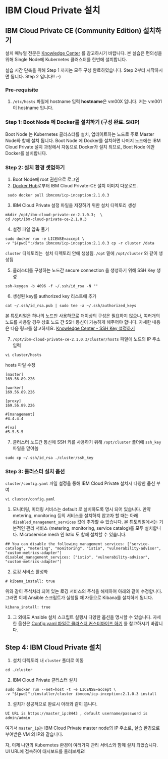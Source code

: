 # IBM Cloud Private 설치 

## IBM Cloud Private CE (Community Edition) 설치하기
설치 매뉴얼 전문은 [Knowledge Center](https://www.ibm.com/support/knowledgecenter/SSBS6K_2.1.0.3/installing/install_containers_CE.html) 를 참고하시기 바랍니다.
본 실습은 편의성을 위해 Single Node에 Kubernetes 클러스터를 한번에 설치합니다.

실습 시간 단축을 위해 Step 1 까지는 모두 구성 완료하였습니다. 
Step 2부터 시작하시면 됩니다. Step 2 입니다!! :-)

### Pre-requisite 
1. `/etc/hosts` 파일에 hostname 입력
**hostname**은 vm00X 입니다. 저는 vm001 이 hostname 입니다. 


### Step 1: Boot Node 에 Docker를 설치하기 (구성 완료. SKIP)
Boot Node 는 Kubernetes 클러스터를 설치, 업데이트하는 노드로 주로 Master Node와 함께 설치 됩니다. 
Boot Node 에 Docker를 설치하면 나머지 노드에는 IBM Cloud Private 설치 과정에서 자동으로 Docker가 설치 되므로, Boot Node 에만 Docker를 설치합니다. 


### Step 2: 설치 환경 셋업하기
1. Boot Node에 root 권한으로 로그인
2. [Docker Hub](https://hub.docker.com/r/ibmcom/icp-inception/)로부터 IBM Cloud Private-CE 설치 이미지 다운로드.
```
 sudo docker pull ibmcom/icp-inception:2.1.0.3
```

3. IBM Cloud Private 설정 파일을 저장하기 위한 설치 디렉토리 생성
 ```
 mkdir /opt/ibm-cloud-private-ce-2.1.0.3;  \
 cd /opt/ibm-cloud-private-ce-2.1.0.3
 ```
 
 4. 설정 파일 압축 풀기
 ```
 sudo docker run -e LICENSE=accept \
 -v "$(pwd)":/data ibmcom/icp-inception:2.1.0.3 cp -r cluster /data
 ```
`cluster` 디렉토리는  설치 디렉토리 안에 생성됨. `/opt` 밑에 `/opt/cluster` 와 같이 생성됨

 5. 클러스터를 구성하는 노드간 secure connection 을 생성하기 위해 SSH Key 생성 
 ``` 
 ssh-keygen -b 4096 -f ~/.ssh/id_rsa -N ""
 ```
 6. 생성된 key를 authorized key 리스트에 추가
 ```
 cat ~/.ssh/id_rsa.pub | sudo tee -a ~/.ssh/authorized_keys
 ```
 본 튜토리얼은 하나의 노드만 사용하므로 더이상의 구성은 필요하지 않으나, 여러개의 노드를 사용할 경우 상호 노드 간 SSH 통신이 가능하게 해주어야 합니다. 자세한 내용은 다음 링크를 참고하세요. [Knowledge Center - SSH Key 설정하기](https://www.ibm.com/support/knowledgecenter/SSBS6K_2.1.0.3/installing/ssh_keys.html)

 7. `/opt/ibm-cloud-private-ce-2.1.0.3/cluster/hosts` 파일에 노드의 IP 주소 입력
 
 ```
 vi cluster/hosts
 ``` 

 hosts 파일 수정
```
[master]
169.56.89.226

[worker]
169.56.89.226

[proxy]
169.56.89.226

#[management]
#4.4.4.4

#[va]
#5.5.5.5
```

7. 클러스터 노드간 통신에 SSH 키를 사용하기 위해 `/opt/cluster` 폴더에 `ssh_key` 파일을 덮어씀
```
sudo cp ~/.ssh/id_rsa ./cluster/ssh_key
```

### Step 3: 클러스터 설치 옵션
`cluster/config.yaml` 파일 설정을 통해 IBM Cloud Private 설치시 다양한 옵션 부여 

```
vi cluster/config.yaml
```

1. 모니터링, 미터링 서비스는 default 로 설치하도록 명시 되어 있습니다. 만약 metering, monitoring 등의 서비스를 설치하지 않고자 할 때는 아래 `disabled_management_services` 값에 추가할 수 있습니다. 본 튜토리얼에서는 기본적인 관리 서비스 (metering, monitoring, service catalog)를 모두 설치합니다. Microservice mesh 인 Istio 도 함께 설치할 수 있습니다. 

```
## You can disable the following management services: ["service-catalog", "metering", "monitoring", "istio", "vulnerability-advisor", "custom-metrics-adapter"]
disabled_management_services: ["istio", "vulnerability-advisor", "custom-metrics-adapter"]
```

2. 로깅 서비스 활성화 
``` 
# kibana_install: true
``` 
위와 같이 주석처리 되어 있는 로깅 서비스의 주석을 해제하여 아래와 같이 수정합니다. 
그러면 이제 Ansible 스크립트가 실행될 때 자동으로 Kibana를 설치하게 됩니다. 

```
kibana_install: true
``` 

3. 그 외에도 Ansible 설치 스크립트 실행시 다양한 옵션을 명시할 수 있습니다. 자세한 옵션은 [Config.yaml 파일로 클러스터 커스터마이즈 하기](https://www.ibm.com/support/knowledgecenter/en/SSBS6K_2.1.0.3/installing/config_yaml.html) 를 참고하시기 바랍니다. 
 <!--https://asciinema.org/a/ycmWE0uQ06tQXZUA9yTU0eH4H-->


## Step 4: IBM Cloud Private 설치 
1. 설치 디렉토리 내 `cluster` 폴더로 이동 
```
cd ./cluster
```
2. IBM Cloud Private 클러스터 설치 
```
sudo docker run --net=host -t -e LICENSE=accept \
-v "$(pwd)":/installer/cluster ibmcom/icp-inception:2.1.0.3 install
```

3. 설치가 성공적으로 완료시 아래와 같이 뜹니다. 
```
UI URL is https://master_ip:8443 , default username/password is admin/admin
```

여기서 `master_ip`는 IBM Cloud Private master node의 IP 주소로, 실습 환경으로 부여받은 VM 의 IP와 같습니다. 

자, 이제 나만의 Kubernetes 환경이 여러가지 관리 서비스와 함께 설치 되었습니다. 
UI URL에 접속하여 대시보드를 둘러보세요!

